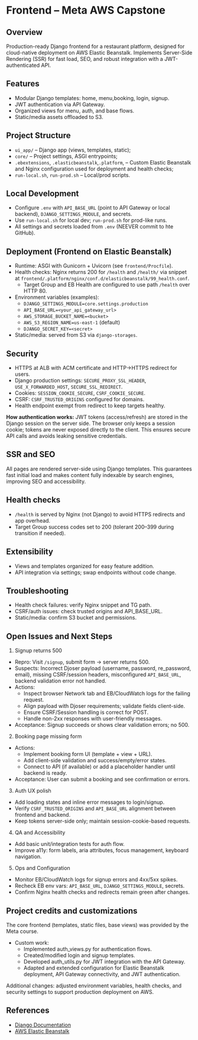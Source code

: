 # Frontend – Meta AWS Capstone

## Overview
Production-ready Django frontend for a restaurant platform, designed for cloud-native deployment on AWS Elastic Beanstalk. Implements Server-Side Rendering (SSR) for fast load, SEO, and robust integration with a JWT-authenticated API.

## Features
- Modular Django templates: home, menu,booking, login, signup.
- JWT authentication via API Gateway.
- Organized views for menu, auth, and base flows.
- Static/media assets offloaded to S3.

## Project Structure
- `ui_app/` – Django app (views, templates, static);
- `core/` – Project settings, ASGI entrypoints;
- `.ebextensions`, `.elasticbeanstalk`,`.platform`, – Custom Elastic Beanstalk and Nginx configuration used for deployment and health checks;
- `run-local.sh`, `run-prod.sh` – Local/prod scripts.

## Local Development
- Configure `.env` with `API_BASE_URL` (point to API Gateway or local backend), `DJANGO_SETTINGS_MODULE`, and secrets.
- Use `run-local.sh` for local dev; `run-prod.sh` for prod-like runs.
- All settings and secrets loaded from `.env` (NEEVER commit to hte GitHub).

## Deployment (Frontend on Elastic Beanstalk)
- Runtime: ASGI with Gunicorn + Uvicorn (see `frontend/Procfile`).
- Health checks: Nginx returns 200 for `/health` and `/health/` via snippet at `frontend/.platform/nginx/conf.d/elasticbeanstalk/99_health.conf`.
  - Target Group and EB Health are configured to use path `/health` over HTTP 80.
- Environment variables (examples):
  - `DJANGO_SETTINGS_MODULE=core.settings.production`
  - `API_BASE_URL=<your_api_gateway_url>`
  - `AWS_STORAGE_BUCKET_NAME=<bucket>`
  - `AWS_S3_REGION_NAME=us-east-1` (default)
  - `DJANGO_SECRET_KEY=<secret>`
- Static/media: served from S3 via `django-storages`.

## Security
- HTTPS at ALB with ACM certificate and HTTP→HTTPS redirect for users.
- Django production settings: `SECURE_PROXY_SSL_HEADER`, `USE_X_FORWARDED_HOST`, `SECURE_SSL_REDIRECT`.
- Cookies: `SESSION_COOKIE_SECURE`, `CSRF_COOKIE_SECURE`.
- CSRF: `CSRF_TRUSTED_ORIGINS` configured for domains.
- Health endpoint exempt from redirect to keep targets healthy.

**How authentication works:**
JWT tokens (access/refresh) are stored in the Django session on the server side. The browser only keeps a session cookie; tokens are never exposed directly to the client. This ensures secure API calls and avoids leaking sensitive credentials.

## SSR and SEO
All pages are rendered server-side using Django templates. This guarantees fast initial load and makes content fully indexable by search engines, improving SEO and accessibility.

## Health checks
- `/health` is served by Nginx (not Django) to avoid HTTPS redirects and app overhead.
- Target Group success codes set to 200 (tolerant 200–399 during transition if needed).

## Extensibility
- Views and templates organized for easy feature addition.
- API integration via settings; swap endpoints without code change.

## Troubleshooting
- Health check failures: verify Nginx snippet and TG path.
- CSRF/auth issues: check trusted origins and API_BASE_URL.
- Static/media: confirm S3 bucket and permissions.



## Open Issues and Next Steps 

1) Signup returns 500
- Repro: Visit `/signup`, submit form → server returns 500.
- Suspects: Incorrect Djoser payload (username, password, re_password, email), missing CSRF/session headers, misconfigured `API_BASE_URL`, backend validation error not handled.
- Actions:
  - Inspect browser Network tab and EB/CloudWatch logs for the failing request.
  - Align payload with Djoser requirements; validate fields client-side.
  - Ensure CSRF/Session handling is correct for POST.
  - Handle non-2xx responses with user-friendly messages.
- Acceptance: Signup succeeds or shows clear validation errors; no 500.

2) Booking page missing form
- Actions:
  - Implement booking form UI (template + view + URL).
  - Add client-side validation and success/empty/error states.
  - Connect to API (if available) or add a placeholder handler until backend is ready.
- Acceptance: User can submit a booking and see confirmation or errors.

3) Auth UX polish
- Add loading states and inline error messages to login/signup.
- Verify `CSRF_TRUSTED_ORIGINS` and `API_BASE_URL` alignment between frontend and backend.
- Keep tokens server-side only; maintain session-cookie-based requests.

4) QA and Accessibility
- Add basic unit/integration tests for auth flow.
- Improve a11y: form labels, aria attributes, focus management, keyboard navigation.

5) Ops and Configuration
- Monitor EB/CloudWatch logs for signup errors and 4xx/5xx spikes.
- Recheck EB env vars: `API_BASE_URL`, `DJANGO_SETTINGS_MODULE`, secrets.
- Confirm Nginx health checks and redirects remain green after changes.

## Project credits and customizations

The core frontend (templates, static files, base views) was provided by the Meta course.
- Custom work:
  - Implemented auth_views.py for authentication flows.
  - Created/modified login and signup templates.
  - Developed auth_utils.py for JWT integration with the API Gateway.
  - Adapted and extended configuration for Elastic Beanstalk deployment, API Gateway connectivity, and JWT authentication.

Additional changes: adjusted environment variables, health checks, and security settings to support production deployment on AWS.

## References
- [Django Documentation](https://docs.djangoproject.com/ )
- [AWS Elastic Beanstalk](https://docs.aws.amazon.com/elasticbeanstalk/latest/dg/Welcome.html)

